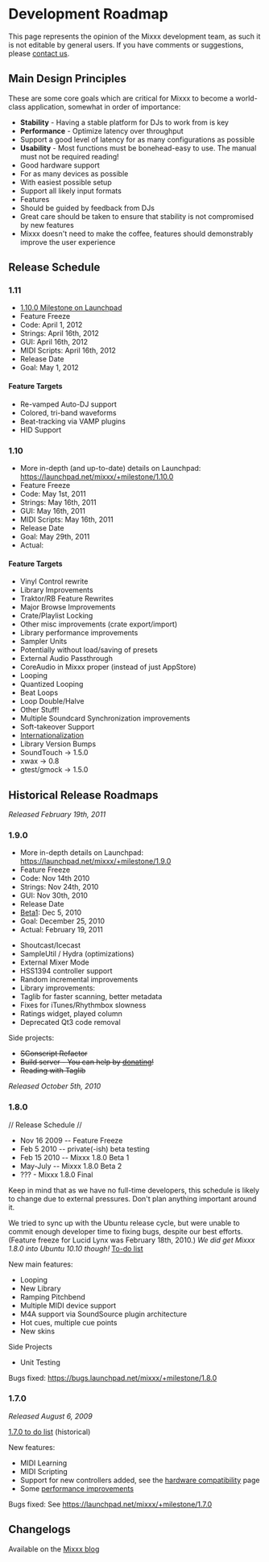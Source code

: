 # Development Roadmap

This page represents the opinion of the Mixxx development team, as such
it is not editable by general users. If you have comments or
suggestions, please [contact us](http://www.mixxx.org/support.php).

## Main Design Principles

These are some core goals which are critical for Mixxx to become a
world-class application, somewhat in order of importance:

  - **Stability** - Having a stable platform for DJs to work from is key
  - **Performance** - Optimize latency over throughput
  - Support a good level of latency for as many configurations as
    possible
  - **Usability** - Most functions must be bonehead-easy to use. The
    manual must not be required reading\!
  - Good hardware support
  - For as many devices as possible
  - With easiest possible setup
  - Support all likely input formats
  - Features
  - Should be guided by feedback from DJs
  - Great care should be taken to ensure that stability is not
    compromised by new features
  - Mixxx doesn't need to make the coffee, features should demonstrably
    improve the user experience

## Release Schedule

### 1.11

  - [1.10.0 Milestone on
    Launchpad](https://launchpad.net/mixxx/+milestone/1.10.0)
  - Feature Freeze
  - Code: April 1, 2012
  - Strings: April 16th, 2012
  - GUI: April 16th, 2012
  - MIDI Scripts: April 16th, 2012
  - Release Date
  - Goal: May 1, 2012

#### Feature Targets

  - Re-vamped Auto-DJ support
  - Colored, tri-band waveforms
  - Beat-tracking via VAMP plugins
  - HID Support

### 1.10

  - More in-depth (and up-to-date) details on Launchpad:
    <https://launchpad.net/mixxx/+milestone/1.10.0>
  - Feature Freeze
  - Code: May 1st, 2011
  - Strings: May 16th, 2011
  - GUI: May 16th, 2011
  - MIDI Scripts: May 16th, 2011
  - Release Date
  - Goal: May 29th, 2011 
  - Actual: 

#### Feature Targets

  - Vinyl Control rewrite
  - Library Improvements
  - Traktor/RB Feature Rewrites
  - Major Browse Improvements
  - Crate/Playlist Locking
  - Other misc improvements (crate export/import)
  - Library performance improvements
  - Sampler Units
  - Potentially without load/saving of presets
  - External Audio Passthrough
  - CoreAudio in Mixxx proper (instead of just AppStore)
  - Looping
  - Quantized Looping
  - Beat Loops
  - Loop Double/Halve
  - Other Stuff\!
  - Multiple Soundcard Synchronization improvements
  - Soft-takeover Support
  - [Internationalization](http://doc.trolltech.com/4.5/i18n.html)
  - Library Version Bumps
  - SoundTouch -\> 1.5.0
  - xwax -\> 0.8
  - gtest/gmock -\> 1.5.0

## Historical Release Roadmaps

*Released February 19th, 2011*

### 1.9.0

  - More in-depth details on Launchpad:
    <https://launchpad.net/mixxx/+milestone/1.9.0>
  - Feature Freeze
  - Code: Nov 14th 2010
  - Strings: Nov 24th, 2010
  - GUI: Nov 30th, 2010
  - Release Date
  - [Beta1](http://mixxxblog.blogspot.com/2010/12/mixxx-190-beta1-and-182-released.html):
    Dec 5, 2010
  - Goal: December 25, 2010 
  - Actual: February 19, 2011

<!-- end list -->

  - Shoutcast/Icecast
  - SampleUtil / Hydra (optimizations)
  - External Mixer Mode
  - HSS1394 controller support
  - Random incremental improvements
  - Library improvements:
  - Taglib for faster scanning, better metadata
  - Fixes for iTunes/Rhythmbox slowness
  - Ratings widget, played column
  - Deprecated Qt3 code removal

Side projects:

  - ~~SConscript Refactor~~
  - ~~Build server - You can help by
    [donating](http://www.pledgie.com/campaigns/13624)\!~~
  - ~~Reading with Taglib~~

*Released October 5th, 2010*

### 1.8.0

// Release Schedule //

  - Nov 16 2009 -- Feature Freeze
  - Feb 5 2010 -- private(-ish) beta testing
  - Feb 15 2010 -- Mixxx 1.8.0 Beta 1
  - May-July -- Mixxx 1.8.0 Beta 2
  - ??? - Mixxx 1.8.0 Final 

Keep in mind that as we have no full-time developers, this schedule is
likely to change due to external pressures. Don't plan anything
important around it.

We tried to sync up with the Ubuntu release cycle, but were unable to
commit enough developer time to fixing bugs, despite our best efforts.
(Feature freeze for Lucid Lynx was February 18th, 2010.) *We did get
Mixxx 1.8.0 into Ubuntu 10.10 though\!* [To-do list](1.8.0_to_do_list)

New main features:

  - Looping
  - New Library
  - Ramping Pitchbend
  - Multiple MIDI device support
  - M4A support via SoundSource plugin architecture
  - Hot cues, multiple cue points
  - New skins

Side Projects

  - Unit Testing

Bugs fixed: <https://bugs.launchpad.net/mixxx/+milestone/1.8.0>

### 1.7.0

*Released August 6, 2009*

[1.7.0 to do list](1.7.0%20to%20do%20list) (historical)

New features:

  - MIDI Learning
  - MIDI Scripting
  - Support for new controllers added, see the [hardware
    compatibility](hardware%20compatibility) page
  - Some [performance improvements](performance%20improvements)

Bugs fixed: See <https://launchpad.net/mixxx/+milestone/1.7.0>

## Changelogs

Available on the [Mixxx blog](http://mixxxblog.blogspot.com)
